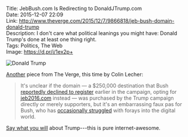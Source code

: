Title: JebBush.com Is Redirecting to DonaldJTrump.com  
Date: 2015-12-07 22:09  
Link: http://www.theverge.com/2015/12/7/9866818/jeb-bush-domain-donald-trump  
Description: I don't care what political leanings you might have: Donald Trump's done at least one thing right.  
Tags: Politics, The Web  
Image: https://d.pr/i/1ex2p+  

![Donald Trump][1]

[Another][2] piece from The Verge, this time by Colin Lecher:

> It's unclear if the domain — a $250,000 destination that Bush [reportedly declined to register][3] earlier in the campaign, opting for [jeb2016.com][4] instead — was purchased by the Trump campaign directly or merely supporters, but it's an embarrassing faux pas for Bush, who has [occasionally struggled][5] with forays into the digital world.

[Say what you will][6] about Trump---this is pure internet-awesome.

[1]: https://d.pr/i/1ex2p+ "Orange skin, white hair."
[2]: /2015/12/7 "More posts from today, including one from The Verge"
[3]: http://money.cnn.com/2015/04/06/technology/hillary-clinton-website/ "What idiot suggested not buying this domain!?"
[4]: https://jeb2016.com/ "Almost as cool as jebbush.com"
[5]: http://www.theverge.com/2015/2/10/8013531/jeb-bush-florida-email-dump-privacy "Struggled, indeed."
[6]: http://www.vox.com/2015/12/7/9868632/trump-muslim-immigration-ban "Donald Trump on keeping Muslims out"